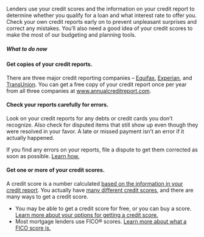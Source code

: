 Lenders use your credit scores and the information on your credit report to determine whether you qualify for a loan and what interest rate to offer you. Check your own credit reports early on to prevent unpleasant surprises and correct any mistakes. You’ll also need a good idea of your credit scores to make the most of our budgeting and planning tools.

##### What to do now

#### Get copies of your credit reports.

There are three major credit reporting companies – [Equifax][1], [Experian][2], and [TransUnion][3]. You can get a free copy of your credit report once per year from all three companies at www.annualcreditreport.com.

#### Check your reports carefully for errors.

Look on your credit reports for any debts or credit cards you don’t recognize. Also check for disputed items that still show up even though they were resolved in your favor. A late or missed payment isn’t an error if it actually happened.

<i class="ui green checkmark icon"></i> If you find any errors on your reports, file a dispute to get them corrected as soon as possible. [Learn how.][5]

#### Get one or more of your credit scores.

A credit score is a number calculated [based on the information in your credit report][6]. You actually have [many different credit scores][7], and there are many ways to get a credit score.

- You may be able to get a credit score for free, or you can buy a score. [Learn more about your options for getting a credit score.][8]
- Most mortgage lenders use FICO® scores. [Learn more about what a FICO score is.][9]

[1]: #
[2]: #
[3]: #
[5]: #
[6]: #
[7]: #
[8]: #
[9]: #

